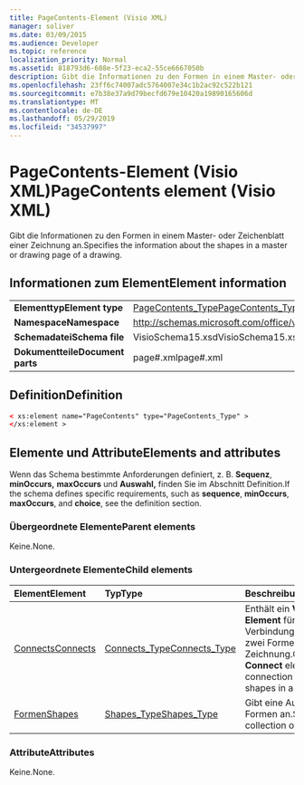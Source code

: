 ```yaml
---
title: PageContents-Element (Visio XML)
manager: soliver
ms.date: 03/09/2015
ms.audience: Developer
ms.topic: reference
localization_priority: Normal
ms.assetid: 818793d6-608e-5f23-eca2-55ce6667050b
description: Gibt die Informationen zu den Formen in einem Master- oder Zeichenblatt einer Zeichnung an.
ms.openlocfilehash: 23ff6c74007adc5764007e34c1b2ac92c522b121
ms.sourcegitcommit: e7b38e37a9d79becfd679e10420a19890165606d
ms.translationtype: MT
ms.contentlocale: de-DE
ms.lasthandoff: 05/29/2019
ms.locfileid: "34537997"
---
```

# <a name="pagecontents-element-visio-xml"></a><span data-ttu-id="16e61-103">PageContents-Element (Visio XML)</span><span class="sxs-lookup"><span data-stu-id="16e61-103">PageContents element (Visio XML)</span></span>

<span data-ttu-id="16e61-104">Gibt die Informationen zu den Formen in einem Master- oder Zeichenblatt einer Zeichnung an.</span><span class="sxs-lookup"><span data-stu-id="16e61-104">Specifies the information about the shapes in a master or drawing page of a drawing.</span></span>
  
## <a name="element-information"></a><span data-ttu-id="16e61-105">Informationen zum Element</span><span class="sxs-lookup"><span data-stu-id="16e61-105">Element information</span></span>

|||
|:-----|:-----|
|<span data-ttu-id="16e61-106">**Elementtyp**</span><span class="sxs-lookup"><span data-stu-id="16e61-106">**Element type**</span></span> <br/> |[<span data-ttu-id="16e61-107">PageContents_Type</span><span class="sxs-lookup"><span data-stu-id="16e61-107">PageContents_Type</span></span>](pagecontents_type-complextypevisio-xml.md) <br/> |
|<span data-ttu-id="16e61-108">**Namespace**</span><span class="sxs-lookup"><span data-stu-id="16e61-108">**Namespace**</span></span> <br/> |http://schemas.microsoft.com/office/visio/2012/main  <br/> |
|<span data-ttu-id="16e61-109">**Schemadatei**</span><span class="sxs-lookup"><span data-stu-id="16e61-109">**Schema file**</span></span> <br/> |<span data-ttu-id="16e61-110">VisioSchema15.xsd</span><span class="sxs-lookup"><span data-stu-id="16e61-110">VisioSchema15.xsd</span></span>  <br/> |
|<span data-ttu-id="16e61-111">**Dokumentteile**</span><span class="sxs-lookup"><span data-stu-id="16e61-111">**Document parts**</span></span> <br/> |<span data-ttu-id="16e61-112">page#.xml</span><span class="sxs-lookup"><span data-stu-id="16e61-112">page#.xml</span></span>  <br/> |
   
## <a name="definition"></a><span data-ttu-id="16e61-113">Definition</span><span class="sxs-lookup"><span data-stu-id="16e61-113">Definition</span></span>

```XML
< xs:element name="PageContents" type="PageContents_Type" >
</xs:element >
```

## <a name="elements-and-attributes"></a><span data-ttu-id="16e61-114">Elemente und Attribute</span><span class="sxs-lookup"><span data-stu-id="16e61-114">Elements and attributes</span></span>

<span data-ttu-id="16e61-115">Wenn das Schema bestimmte Anforderungen definiert, z. B. **Sequenz**, **minOccurs,** **maxOccurs** und **Auswahl,** finden Sie im Abschnitt Definition.</span><span class="sxs-lookup"><span data-stu-id="16e61-115">If the schema defines specific requirements, such as **sequence**, **minOccurs**, **maxOccurs**, and **choice**, see the definition section.</span></span> 
  
### <a name="parent-elements"></a><span data-ttu-id="16e61-116">Übergeordnete Elemente</span><span class="sxs-lookup"><span data-stu-id="16e61-116">Parent elements</span></span>

<span data-ttu-id="16e61-117">Keine.</span><span class="sxs-lookup"><span data-stu-id="16e61-117">None.</span></span>
  
### <a name="child-elements"></a><span data-ttu-id="16e61-118">Untergeordnete Elemente</span><span class="sxs-lookup"><span data-stu-id="16e61-118">Child elements</span></span>

|<span data-ttu-id="16e61-119">**Element**</span><span class="sxs-lookup"><span data-stu-id="16e61-119">**Element**</span></span>|<span data-ttu-id="16e61-120">**Typ**</span><span class="sxs-lookup"><span data-stu-id="16e61-120">**Type**</span></span>|<span data-ttu-id="16e61-121">**Beschreibung**</span><span class="sxs-lookup"><span data-stu-id="16e61-121">**Description**</span></span>|
|:-----|:-----|:-----|
|[<span data-ttu-id="16e61-122">Connects</span><span class="sxs-lookup"><span data-stu-id="16e61-122">Connects</span></span>](connects-element-pagecontents_type-complextypevisio-xml.md) <br/> |[<span data-ttu-id="16e61-123">Connects_Type</span><span class="sxs-lookup"><span data-stu-id="16e61-123">Connects_Type</span></span>](connects_type-complextypevisio-xml.md) <br/> |<span data-ttu-id="16e61-124">Enthält ein **Verbinden-Element** für jede Verbindung zwischen zwei Formen in einer Zeichnung.</span><span class="sxs-lookup"><span data-stu-id="16e61-124">Contains a **Connect** element for each connection between two shapes in a drawing.</span></span>  <br/> |
|[<span data-ttu-id="16e61-125">Formen</span><span class="sxs-lookup"><span data-stu-id="16e61-125">Shapes</span></span>](shapes-element-pagecontents_type-complextypevisio-xml.md) <br/> |[<span data-ttu-id="16e61-126">Shapes_Type</span><span class="sxs-lookup"><span data-stu-id="16e61-126">Shapes_Type</span></span>](shapes_type-complextypevisio-xml.md) <br/> |<span data-ttu-id="16e61-127">Gibt eine Auflistung von Formen an.</span><span class="sxs-lookup"><span data-stu-id="16e61-127">Specifies a collection of shapes.</span></span>  <br/> |
   
### <a name="attributes"></a><span data-ttu-id="16e61-128">Attribute</span><span class="sxs-lookup"><span data-stu-id="16e61-128">Attributes</span></span>

<span data-ttu-id="16e61-129">Keine.</span><span class="sxs-lookup"><span data-stu-id="16e61-129">None.</span></span>
  

